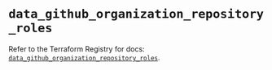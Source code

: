 # `data_github_organization_repository_roles`

Refer to the Terraform Registry for docs: [`data_github_organization_repository_roles`](https://registry.terraform.io/providers/integrations/github/6.7.5/docs/data-sources/organization_repository_roles).
